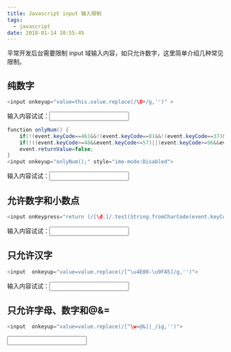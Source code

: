 ```yaml
---
title: Javascript input 输入限制
tags:
  - javascript
date: 2018-01-14 10:55:45
---
```



平常开发后台需要限制 input 域输入内容，如只允许数字，这里简单介绍几种常见限制。

<!-- more --><!-- toc -->
## 纯数字
```java
<input onkeyup="value=this.value.replace(/\D+/g,'')" >
```
输入内容试试：<input onkeyup="value=this.value.replace(/\D+/g,'')" >
```java
function onlyNum() {
    if(!(event.keyCode==46)&&!(event.keyCode==8)&&!(event.keyCode==37)&&!(event.keyCode==39))
    if(!((event.keyCode>=48&&event.keyCode<=57)||(event.keyCode>=96&&event.keyCode<=105)))
    event.returnValue=false;
}
<input onkeyup="onlyNum();" style="ime-mode:Disabled">
```
输入内容试试：<input onkeydown="onlyNum();" style="ime-mode:Disabled">
## 允许数字和小数点
```java
<input onKeypress="return (/[\d.]/.test(String.fromCharCode(event.keyCode)))" >
```
输入内容试试：<input onKeypress="return (/[\d.]/.test(String.fromCharCode(event.keyCode)))" >
## 只允许汉字
```java
<input  onkeyup="value=value.replace(/[^\u4E00-\u9FA5]/g,'')">
```
输入内容试试：<input  onkeyup="value=value.replace(/[^\u4E00-\u9FA5]/g,'')">
## 只允许字母、数字和@&=
```java
<input  onkeyup="value=value.replace(/[^\w=@&]|_/ig,'')">
```
<input  onkeyup="value=value.replace(/[^\w=@&]|_/ig,'')">
